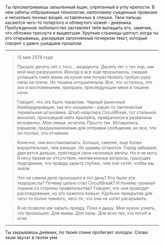 Ты просматриваешь запыленный ящик, спрятанный в углу крепости. В нем забиты отброшенные технологии, наполовину съеденные провизии и несколько личных вещей, оставленных в спешке. Твои пальцы касаются чего-то потертого и обтянутого кожей – дневника. Пробужденное любопытство заставляет тебя вытащить его, замечая, что обложка треснута и выцветшая. Хрупкие страницы шепчут, когда ты его открываешь, раскрывая заполненный почерком текст, который говорит о давно ушедшем прошлом.

---

> 12 мая 2078 года
>
> Прошло десять лет с того… инцидента. Десять лет с тех пор, как мой мир разрушился. Иногда я все еще просыпаюсь, ожидая услышать смех мамы на кухне или почувствовать грубую руку папы на плече. Но тишина оглушительна. Все, что осталось, это эхо и воспоминания, призраки, преследующие меня в тишине ночи.
>
> Говорят, что это было терактом. Черный рыночный бомбардировщик, так его называли – какая-то тактическая термальная штуковина. Штаб-квартира CircuitBreak, тот стальной монолит, пронзавший небо Арклайта, превратился в развалины мгновенно. Моя семья, исчезла. Просто так. Испарились взрывом, предназначенным для отправки сообщения, но все, что он послал, это отчаяние.

> Конечно, они восстановились. Больше, смелее, еще более внушительные, чем раньше. Но шрамы остаются. Город забывает, двигается дальше, преследуя свои неоновые мечты. Но я не могу. Я несу бремя их отсутствия, неотвеченные вопросы, грызущее подозрение, что правда зарыта глубже, чем они хотят, чтобы мы знали.
>
> Что на самом деле произошло в тот день? Кто были эти террористы? Почему целью стал CircuitBreak? И почему громкая тишина со стороны правительства? Говорят, что они проводят расследование, но это кажется ложью. Удобное прикрытие для чего-то более темного, чего-то, что они не хотят раскрывать.

> Я не позволю им зарыть правду. Пока я дышу. Мне нужно узнать, что произошло. Для мамы. Для папы. Для всех тех, кто погиб в огне.

---

Ты закрываешь дневник, по твоей спине пробегает холодок. Слова эхом звучат в твоем уме

